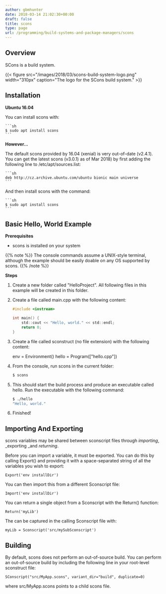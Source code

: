 ```yaml
---
author: gbmhunter
date: 2018-03-14 21:02:30+00:00
draft: false
title: scons
type: page
url: /programming/build-systems-and-package-managers/scons
---
```


## Overview

SCons is a build system.

{{< figure src="/images/2018/03/scons-build-system-logo.png" width="310px" caption="The logo for the SCons build system."  >}}

## Installation

**Ubuntu 16.04**

You can install scons with:

    ```sh
    $ sudo apt install scons
    ```

**However...**

The default scons provided by 16.04 (xenial) is very out-of-date (v2.4.1). You can get the latest scons (v3.0.1) as of Mar 2018) by first adding the following line to /etc/apt/sources.list:

    ```sh    
    deb http://cz.archive.ubuntu.com/ubuntu bionic main universe
    ```

And then install scons with the command:

    ```sh    
    $ sudo apt install scons
    ```

## Basic Hello, World Example

**Prerequisites**

* scons is installed on your system

{{% note %}}
The console commands assume a UNIX-style terminal, although the example should be easily doable on any OS supported by scons.
{{% /note %}}

**Steps**

1. Create a new folder called "HelloProject". All following files in this example will be created in this folder.
2. Create a file called main.cpp with the following content:  

    ```c
    #include <iostream>
    
    int main() {
    	std::cout << "Hello, world." << std::endl;
    	return 0;
    }
    ```

3. Create a file called sconstruct (no file extension) with the following content:  

    
    env = Environment()
    hello = Program(["hello.cpp"])

4. From the console, run scons in the current folder:  

    ```sh    
    $ scons
    ```

5. This should start the build process and produce an executable called hello. Run the executable with the following command:  

    ```sh    
    $ ./hello
    "Hello, world."
    ```

6. Finished!

## Importing And Exporting

scons variables may be shared between sconscript files through _importing_, _exporting _and _returning_.

Before you can import a variable, it must be exported. You can do this by calling Export() and providing it with a space-separated string of all the variables you wish to export:
  
    Export('env installDir')

You can then import this from a different Sconscript file:
    
    Import('env installDir')

You can return a single object from a Sconscript with the Return() function:
    
    Return('myLib')

The can be captured in the calling Sconscript file with:
    
    myLib = Sconscript('src/mySubSconscript')

## Building

By default, scons does not perform an out-of-source build. You can perform an out-of-source build by including the following line in your root-level sconstruct file:
    
    SConscript("src/MyApp.scons", variant_dir="build", duplicate=0)

where src/MyApp.scons points to a child scons file.
